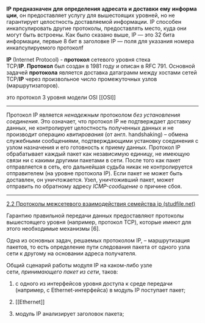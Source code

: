 **IP** **предназначен** **для** **определения** **адресата** **и** **доставки** **ему** **информации**, он предоставляет услугу для вышестоящих уровней, но не гарантирует целостность доставляемой информации. IP способен инкапсулировать другие протоколы, предоставлять место, куда они могут быть встроены. Как было сказано выше, IP — это 32 бита информации, первые 8 бит в заголовке IP — поля для указания номера инкапсулируемого протоколf

**IP** (Internet Protocol) - **протокол** сетевого уровня стека TCP/**IP**. **Протокол** был создан в 1981 году и описан в RFC 791. Основной задачей **протокола** является доставка датаграмм между хостами сетей TCP/**IP** через произвольное число промежуточных узлов (маршрутизаторов).

это протокол 3 уровня модели OSI  [[OSI]]  


------------


Протокол IP является _ненадежным_ протоколом _без установления соединения_. Это означает, что протокол IP не подтверждает доставку данных, не контролирует целостность полученных данных и не производит операцию _квитирования_ (от англ. handshaking) – обмена служебными сообщениями, подтверждающими установку соединения с узлом назначения и его готовность к приему данных. Протокол IP обрабатывает каждый пакет как независимую единицу, не имеющую связи ни с какими другими пакетами в сети. После того как пакет отправляется в сеть, его дальнейшая судьба никак не контролируется отправителем (на уровне протокола IP). Если пакет не может быть доставлен, он уничтожается. Узел, уничтоживший пакет, может отправить по обратному адресу _ICMP-сообщение_ о причине сбоя.


------------
[2.2 Протоколы межсетевого взаимодействия семейства ip (studfile.net)](https://studfile.net/preview/4079629/page:8/)



Гарантию правильной передачи данных предоставляют протоколы вышестоящего уровня (например, протокол TCP), которые имеют для этого необходимые механизмы [6].

Одна из основных задач, решаемых протоколом IP, – маршрутизация пакетов, то есть определение пути следования пакета от одного узла сети к другому на основании адреса получателя.

Общий сценарий работы модуля IP на каком-либо узле сети, _принимающего пакет из сети_, таков:

1) с одного из интерфейсов уровня доступа к среде передачи (например, с Ethernet-интерфейса) в модуль IP поступает пакет;
2) [[Ethernet]]

2) модуль IP анализирует заголовок пакета;

